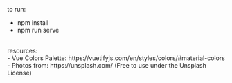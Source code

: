 to run: <br>
- npm install
- npm run serve
<br>
resources: <br>
- Vue Colors Palette: https://vuetifyjs.com/en/styles/colors/#material-colors
- Photos from: https://unsplash.com/ (Free to use under the Unsplash License)
